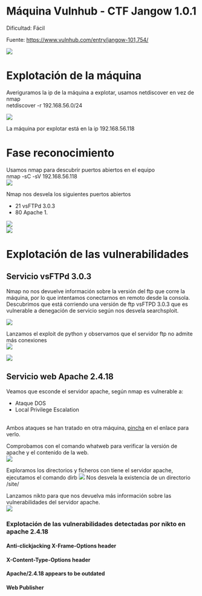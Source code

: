 # Máquina Vulnhub - CTF Jangow 1.0.1

Dificultad:  Fácil

Fuente: https://www.vulnhub.com/entry/jangow-101,754/

<img src="https://github.com/aguayro/ciberseguridad/blob/c4b3272b17b47d3404736edbb2f3e540a89730be/pentesting/vulnhub/jangow-1.0.1/img/jangow-01.png"></img>

# Explotación de la máquina
Averiguramos la ip de la máquina a explotar, usamos netdiscover en vez de nmap<br>
netdiscover -r 192.168.56.0/24<br>

<img src="https://github.com/aguayro/ciberseguridad/blob/102f56bd3656664161cc68387c1e7038d6d1b5db/pentesting/vulnhub/jangow-1.0.1/img/netdiscover.png"></img>

La máquina por explotar está en la ip 192.168.56.118

# Fase reconocimiento
Usamos nmap para descubrir puertos abiertos en el equipo<br>
nmap -sC -sV 192.168.56.118<br>
<img src="https://github.com/aguayro/ciberseguridad/blob/0236335d92d531dd3397514e00142c04db26d4c7/pentesting/vulnhub/jangow-1.0.1/img/nmap-01.png"></img>

Nmap nos desvela los siguientes puertos abiertos
<ul>
  <li>21 vsFTPd 3.0.3</li>
  <li>80 Apache 1.</li>  
</ul>

<img src="https://github.com/aguayro/ciberseguridad/blob/3ec0e38847e3ae2789214991f5f25fd5734c6dc4/pentesting/vulnhub/jangow-1.0.1/img/nmap-02.png"></img><br>
<img src="https://github.com/aguayro/ciberseguridad/blob/3ec0e38847e3ae2789214991f5f25fd5734c6dc4/pentesting/vulnhub/jangow-1.0.1/img/nmap-03.png"></img>

# Explotación de las vulnerabilidades

## Servicio vsFTPd 3.0.3
Nmap no nos devuelve información sobre la versión del ftp que corre la máquina, por lo que intentamos conectarnos en remoto desde la consola. Descubrimos que está corriendo una versión de ftp vsFTPD 3.0.3 que es vulnerable a denegación de servicio según nos desvela searchsploit.<br>

<img src="https://github.com/aguayro/ciberseguridad/blob/25a4e6b8fe40e8484297ece285191cff638f4007/pentesting/vulnhub/jangow-1.0.1/img/vsftpd-01.png"></img>

Lanzamos el exploit de python y observamos que el servidor ftp no admite más conexiones<br>
<img src="https://github.com/aguayro/ciberseguridad/blob/25a4e6b8fe40e8484297ece285191cff638f4007/pentesting/vulnhub/jangow-1.0.1/img/vsftpd-02.png"></img><br>

<img src="https://github.com/aguayro/ciberseguridad/blob/3c7fa9ce0a618a57e2db6233d2a0cbebf2ee8daf/pentesting/vulnhub/jangow-1.0.1/img/vsftpd-03.png"></img>

## Servicio web Apache 2.4.18

Veamos que esconde el servidor apache, según nmap es vulnerable a:
<ul>
  <li>Ataque DOS</li>
  <li>Local Privilege Escalation</li> <br>
</ul>
Ambos ataques se han tratado en otra máquina, <a href="https://github.com/aguayro/ciberseguridad/tree/main/pentesting/vulnhub/csec">pincha</a> en el enlace para verlo.

Comprobamos con el comando whatweb para verificar la versión de apache y el contenido de la web.<br>
<img src="https://github.com/aguayro/ciberseguridad/blob/da48438faac8f87d3df9664ae223fb0bcd5c845d/pentesting/vulnhub/jangow-1.0.1/img/apache-01.png"></img>

Exploramos los directorios y ficheros con tiene el servidor apache, ejecutamos el comando dirb
<img src="https://github.com/aguayro/ciberseguridad/blob/da48438faac8f87d3df9664ae223fb0bcd5c845d/pentesting/vulnhub/jangow-1.0.1/img/apache-03.png"></img>
Nos desvela la existencia de un directorio /site/

Lanzamos nikto para que nos devuelva más información sobre las vulnerabilidades del servidor apache.<br>
<img src="https://github.com/aguayro/ciberseguridad/blob/da48438faac8f87d3df9664ae223fb0bcd5c845d/pentesting/vulnhub/jangow-1.0.1/img/apache-02.png"></img>

### Explotación de las vulnerabilidades detectadas por nikto en apache 2.4.18

#### Anti-clickjacking X-Frame-Options header
#### X-Content-Type-Options header
#### Apache/2.4.18 appears to be outdated
#### Web Publisher 
<!-- https://medium.com/@puneet29/what-is-mime-sniffing-4f402d303dc8 -->
<!--- https://medium.com/@shadowgirlincyberland/tryhackme-burp-suite-repeater-e64cc12b6374 -->

